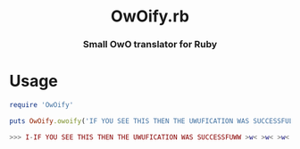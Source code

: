<h1 align=center>OwOify.rb</h1>
<h3 align=center>Small OwO translator for Ruby</h3>

# Usage

```rb
require 'OwOify'

puts OwOify.owoify('IF YOU SEE THIS THEN THE UWUFICATION WAS SUCCESSFULL!!!')
```
```lua
>>> I-IF YOU SEE THIS THEN THE UWUFICATION WAS SUCCESSFUWW >w< >w< >w< 
```
